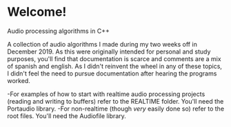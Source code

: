 # Welcome!
Audio processing algorithms in C++ 

A collection of audio algorithms I made during my two weeks off in December 2019. 
As this were originally intended for personal and study purposes, you'll find that documentation is scarce and comments are a mix of spanish and english. As I didn't reinvent the wheel in any of these topics, I didn't feel the need to pursue documentation after hearing the programs worked. 


-For examples of how to start with realtime audio processing projects (reading and writing to buffers) refer to the REALTIME folder. You'll need the Portaudio library.
-For non-realtime (though *very* easily done so) refer to the root files. You'll need the Audiofile library.
